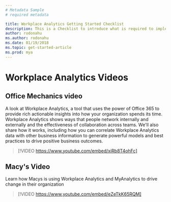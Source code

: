 ```yaml
---
# Metadata Sample
# required metadata

title: Workplace Analytics Getting Started Checklist
description: This is a Checklist to introduce what is required to implement Workplace Analytics for your Organization
author: rodonahu
ms.author: rodonahu
ms.date: 01/19/2018
ms.topic: get-started-article
ms.prod: mya
---
```

# Workplace Analytics Videos

## Office Mechanics video
A look at Workplace Analytics, a tool that uses the power of Office 365 to provide rich actionable insights into how your organization spends its time. Workplace Analytics shows ways that people network internally and externally and the effectiveness of collaboration across teams. We'll also share how it works, including how you can correlate Workplace Analytics data with other business information to generate powerful models and best practices to drive positive business outcomes.

> [!VIDEO https://www.youtube.com/embed/xiRb8T4ohFc]


## Macy's Video
Learn how Macys is using Workplace Analytics and MyAnalytics to drive change in their organization
> [!VIDEO https://www.youtube.com/embed/eZeTkK65RQM]
